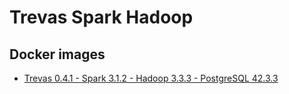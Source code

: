 # Trevas Spark Hadoop

## Docker images

- [Trevas 0.4.1 - Spark 3.1.2 - Hadoop 3.3.3 - PostgreSQL 42.3.3]()
